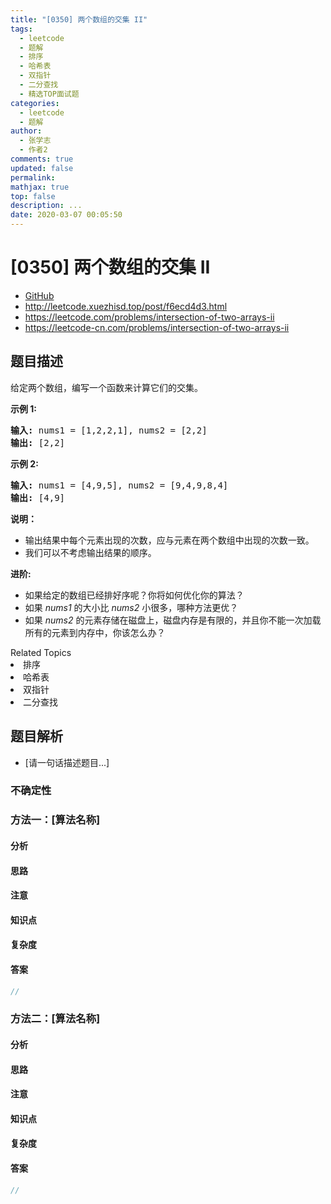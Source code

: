 ```yaml
---
title: "[0350] 两个数组的交集 II"
tags:
  - leetcode
  - 题解
  - 排序
  - 哈希表
  - 双指针
  - 二分查找
  - 精选TOP面试题
categories:
  - leetcode
  - 题解
author:
  - 张学志
  - 作者2
comments: true
updated: false
permalink:
mathjax: true
top: false
description: ...
date: 2020-03-07 00:05:50
---
```



# [0350] 两个数组的交集 II
* [GitHub](https://github.com/algoboy101/LeetCodeCrowdsource/tree/master/_posts/QA/%5B0350%5D%20%E4%B8%A4%E4%B8%AA%E6%95%B0%E7%BB%84%E7%9A%84%E4%BA%A4%E9%9B%86%20II.md)
* http://leetcode.xuezhisd.top/post/f6ecd4d3.html
* https://leetcode.com/problems/intersection-of-two-arrays-ii
* https://leetcode-cn.com/problems/intersection-of-two-arrays-ii


## 题目描述

<p>给定两个数组，编写一个函数来计算它们的交集。</p>

<p><strong>示例 1:</strong></p>

<pre><strong>输入: </strong>nums1 = [1,2,2,1], nums2 = [2,2]
<strong>输出: </strong>[2,2]
</pre>

<p><strong>示例 2:</strong></p>

<pre><strong>输入: </strong>nums1 = [4,9,5], nums2 = [9,4,9,8,4]
<strong>输出: </strong>[4,9]</pre>

<p><strong>说明：</strong></p>

<ul>
	<li>输出结果中每个元素出现的次数，应与元素在两个数组中出现的次数一致。</li>
	<li>我们可以不考虑输出结果的顺序。</li>
</ul>

<p><strong><strong>进阶:</strong></strong></p>

<ul>
	<li>如果给定的数组已经排好序呢？你将如何优化你的算法？</li>
	<li>如果&nbsp;<em>nums1&nbsp;</em>的大小比&nbsp;<em>nums2&nbsp;</em>小很多，哪种方法更优？</li>
	<li>如果&nbsp;<em>nums2&nbsp;</em>的元素存储在磁盘上，磁盘内存是有限的，并且你不能一次加载所有的元素到内存中，你该怎么办？</li>
</ul>
<div><div>Related Topics</div><div><li>排序</li><li>哈希表</li><li>双指针</li><li>二分查找</li></div></div>


## 题目解析
* [请一句话描述题目...]

### 不确定性


### 方法一：[算法名称]

#### 分析

#### 思路

#### 注意

#### 知识点

#### 复杂度

#### 答案

```cpp
//
```


### 方法二：[算法名称]

#### 分析

#### 思路

#### 注意

#### 知识点

#### 复杂度

#### 答案

```cpp
//
```


